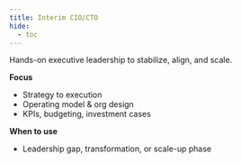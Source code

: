 ```yaml
---
title: Interim CIO/CTO
hide:
  - toc
---
```


Hands-on executive leadership to stabilize, align, and scale.

**Focus**
- Strategy to execution
- Operating model & org design
- KPIs, budgeting, investment cases

**When to use**
- Leadership gap, transformation, or scale-up phase